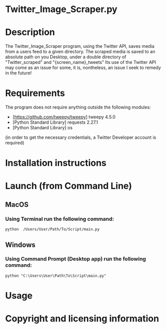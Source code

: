 # Twitter_Image_Scraper.py

# Description
The Twitter_Image_Scraper program, using the Twitter API, saves media from a users feed to a given directory.
The scraped media is saved to an absolute path on you Desktop, under a double directory of "Twitter_scraped" and "{screen_name}_tweets" 
Its use of the Twitter API may come as an issue for some, it is, nontheless, an issue I seek to remedy in the future!

# Requirements
The program does not require anything outside the following modules:
- [https://github.com/tweepy/tweepy] tweepy 4.5.0
- [Python Standard Library] requests 2.27.1
- [Python Standard Library] os

(in order to get the necessary credentials, a Twitter Developer account is required)

# Installation instructions

# Launch (from Command Line)

## MacOS
### Using Terminal run the following command:
```
python  /Users/User/Path/To/Script/main.py
```
## Windows
### Using Command Prompt (Desktop app) run the following command:
```
python "C:\Users\User\Path\To\Script\main.py"
```

# Usage

# Copyright and licensing information
